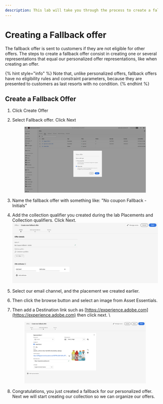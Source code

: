 ```yaml
---
description: This lab will take you through the process to create a fallback offer.
---
```


# Creating a Fallback offer

The fallback offer is sent to customers if they are not eligible for other offers. The steps to create a fallback offer consist in creating one or several representations that equal our personalized offer representations, like when creating an offer.

{% hint style="info" %}
Note that, unlike personalized offers, fallback offers have no eligibility rules and constraint parameters, because they are presented to customers as last resorts with no condition.
{% endhint %}

## Create a Fallback Offer

1. Click Create Offer
2.  Select Fallback offer. Click Next

    <figure><img src="../.gitbook/assets/Screenshot 2023-07-12 at 2.11.00 PM.png" alt=""><figcaption></figcaption></figure>


3. Name the fallback offer with something like: "No coupon Fallback - Initials"
4. Add the collection qualifier you created during the lab Placements and Collection qualifiers. Click Next. \
   ![](<../.gitbook/assets/Screenshot 2023-07-12 at 2.14.35 PM.png>)
5. Select our email channel, and the placement we created earlier.&#x20;
6. Then click the browse button and select an image from Asset Essentials.&#x20;
7.  Then add a Destination link such as [https://experience.adobe.com](https://experience.adobe.com) then click next. \


    <figure><img src="../.gitbook/assets/Screenshot 2023-07-12 at 2.21.44 PM.png" alt=""><figcaption></figcaption></figure>


8. Congratulations, you just created a fallback for our personalized offer. Next we will start creating our collection so we can organize our offers. &#x20;
